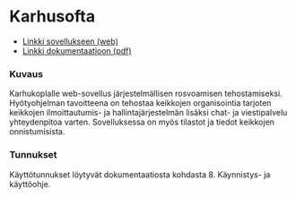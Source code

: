 # Karhusofta

* [Linkki sovellukseen (web)](http://tnokka.users.cs.helsinki.fi/karhusofta/)
* [Linkki dokumentaatioon (pdf)](https://github.com/ued1/Karhusofta/blob/master/doc/dokumentaatio.pdf)

### Kuvaus

Karhukoplalle web-sovellus järjestelmällisen rosvoamisen tehostamiseksi. Hyötyohjelman tavoitteena on tehostaa keikkojen organisointia tarjoten keikkojen ilmoittautumis- ja hallintajärjestelmän lisäksi chat- ja viestipalvelu yhteydenpitoa varten. Sovelluksessa on myös tilastot ja tiedot keikkojen onnistumisista.

### Tunnukset

Käyttötunnukset löytyvät dokumentaatiosta kohdasta 8. Käynnistys- ja käyttöohje.

